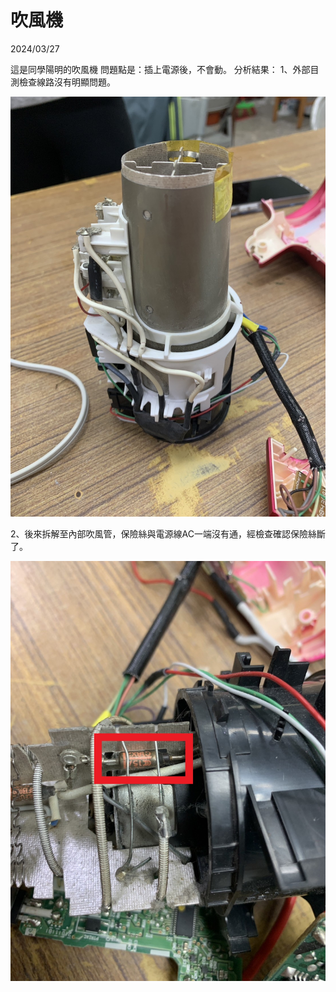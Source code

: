 # 吹風機

2024/03/27

這是同學陽明的吹風機
問題點是：插上電源後，不會動。
分析結果：
1、外部目測檢查線路沒有明顯問題。

![Alt Text](./01.jpg)

2、後來拆解至內部吹風管，保險絲與電源線AC一端沒有通，經檢查確認保險絲斷了。

![Alt Text](./02.jpg)
